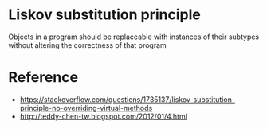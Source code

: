 # Liskov substitution principle
Objects in a program should be replaceable with instances of their subtypes without altering the correctness of that program

# Reference
- https://stackoverflow.com/questions/1735137/liskov-substitution-principle-no-overriding-virtual-methods
- http://teddy-chen-tw.blogspot.com/2012/01/4.html